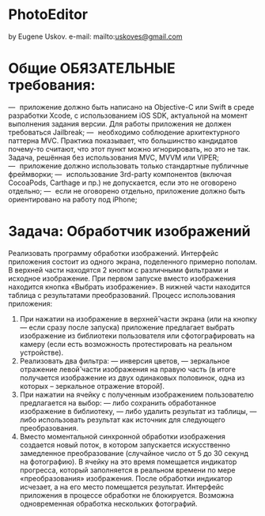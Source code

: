 # PhotoEditor

by Eugene Uskov. e-mail: mailto:uskoves@gmail.com 

# Общие ОБЯЗАТЕЛЬНЫЕ требования: 

— приложение должно быть написано на Objective-C или Swift в среде разработки Xcode, с использованием iOS SDK, актуальной на момент выполнения задания версии. Для работы приложения не должен требоваться Jailbreak; 
— необходимо соблюдение архитектурного паттерна MVC. Практика показывает, что большинство кандидатов почему-то считают, что этот пункт можно игнорировать, но это не так. Задача, решённая без использования MVC, MVVM или VIPER; 
— приложение должно использовать только стандартные публичные фреймворки; 
— использование 3rd-party компонентов (включая CocoaPods, Carthage и пр.) не допускается, если это не оговорено отдельно;
— если не оговорено отдельно, приложение должно быть ориентировано на работу под iPhone;

# Задача: Обработчик изображений 

Реализовать программу обработки изображений. 
Интерфейс приложения состоит из одного экрана, поделенного примерно пополам. В верхней части находятся 2 кнопки с различными фильтрами и исходное изображение. При первом запуске вместо изображения находится кнопка «Выбрать изображение». В нижней части находится таблица с результатами преобразований. 
Процесс использования приложения: 
1. При нажатии на изображение в верхней̆ части экрана (или на кнопку — если сразу после запуска) приложение предлагает выбрать изображение из библиотеки пользователя или сфотографировать на камеру (если есть возможность протестировать на реальном устройстве). 
2. Реализовать два фильтра: 
— инверсия цветов, 
— зеркальное отражение левой̆ части изображения на правую часть (в итоге получается изображение из двух одинаковых половинок, одна из которых – зеркальное отражение второй̆). 
3. При нажатии на ячейку с полученным изображением пользователю предлагается на выбор: 
— либо сохранить обработанное изображение в библиотеку, 
— либо удалить результат из таблицы, — либо использовать результат как источник для следующего преобразования. 
4. Вместо моментальной синхронной обработки изображения создается новый поток, в котором запускается искусственно замедленное преобразование (случайное число от 5 до 30 секунд на фотографию). В ячейку на это время помещается индикатор прогресса, который заполняется в реальном времени по мере «преобразования» изображения. После обработки индикатор исчезает, а на его место помещается результат. Интерфейс приложения в процессе обработки не блокируется. Возможна одновременная обработка нескольких фотографий. 

